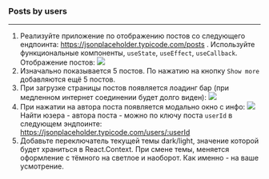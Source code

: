 ### Posts by users

---

1. Реализуйте приложение по отображению постов со следующего ендпоинта: https://jsonplaceholder.typicode.com/posts .
Используйте функциональные компоненты, `useState`, `useEffect`, `useCallback`. Отображение постов:
![](https://user-images.githubusercontent.com/15867703/120227634-35c2d580-c252-11eb-8164-0812e29967b7.png)
1. Изначально показывается 5 постов. По нажатию на кнопку `Show more` добавляются ещё 5 постов. 
1. При загрузке страницы постов появляется лоадинг бар (при медленном интернет соединении будет долго виден):
![](https://user-images.githubusercontent.com/15867703/120227651-3a878980-c252-11eb-83c3-5b56f271517a.png)
1. При нажатии на автора поста появляется модально окно с инфо:
![](https://user-images.githubusercontent.com/15867703/120227648-39eef300-c252-11eb-85b5-985f52e16291.png)
Найти юзера - автора поста - можно по ключу поста `userId` в следующем эндпоинте: https://jsonplaceholder.typicode.com/users/:userId
1. Добавьте переключатель текущей темы dark/light, значение которой будет храниться в React.Context.
При смене темы, меняется оформление с тёмного на светлое и наоборот. Как именно - на ваше усмотрение.
